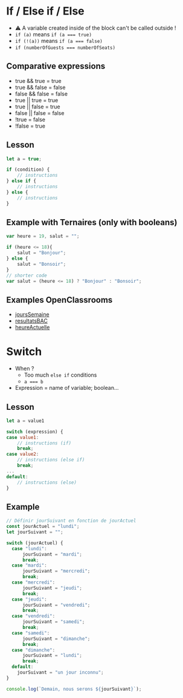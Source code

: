 # If / Else if / Else

- :warning: A variable created inside of the block can't be called outside !
- ```if (a)``` means ```if (a === true)```
- ```if (!(a))``` means ```if (a === false)```
- ```if (numberOfGuests === numberOfSeats)```

## Comparative expressions
- true && true = true
- true && false = false
- false && false = false
- true || true = true
- true || false = true
- false || false = false
- !true = false
- !false = true

## Lesson
```javascript
let a = true;

if (condition) {
    // instructions
} else if {
    // instructions
} else {
    // instructions
}
```

## Example with Ternaires (only with booleans)
```js
var heure = 19, salut = "";

if (heure <= 18){
    salut = "Bonjour";
} else {
    salut = "Bonsoir";
}
// shorter code
var salut = (heure <= 18) ? "Bonjour" : "Bonsoir";
```

## Examples OpenClassrooms
- [joursSemaine](https://github.com/oc-courses/intro-javascript/blob/gh-pages/chapitre3_exercice1.js)
- [resultatsBAC](https://github.com/oc-courses/intro-javascript/blob/gh-pages/chapitre3_exercice2.js)
- [heureActuelle](https://github.com/oc-courses/intro-javascript/blob/gh-pages/chapitre3_exercice3.js)

# Switch

- When ? 
    - Too much ```else if``` conditions
    - ```a === b```
- Expression = name of variable; boolean...

## Lesson
```javascript
let a = value1

switch (expression) {
case value1:
    // instructions (if)
    break;
case value2:
    // instructions (else if)
    break;
...
default:
    // instructions (else)
}
```

## Example
```javascript
// Définir jourSuivant en fonction de jourActuel
const jourActuel = "lundi";
let jourSuivant = "";

switch (jourActuel) {
  case "lundi":
      jourSuivant = "mardi";
      break;
  case "mardi":
      jourSuivant = "mercredi";
      break;
  case "mercredi":
      jourSuivant = "jeudi";
      break;
  case "jeudi":
      jourSuivant = "vendredi";
      break;
  case "vendredi":
      jourSuivant = "samedi";
      break;
  case "samedi":
      jourSuivant = "dimanche";
      break;
  case "dimanche":
      jourSuivant = "lundi";
      break;
  default: 
    jourSuivant = "un jour inconnu";
}

console.log(`Demain, nous serons ${jourSuivant}`);  
```
